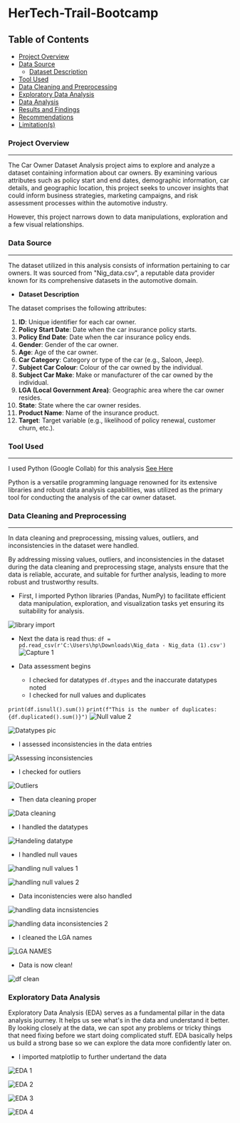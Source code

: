 # HerTech-Trail-Bootcamp


## **Table of Contents**
- [Project Overview](#project-overview)
- [Data Source](#data-source)
  - [Dataset Description](#dataset-description)
- [Tool Used](#tool-used)
- [Data Cleaning and Preprocessing](#data-cleaning-and-preprocessing)
- [Exploratory Data Analysis](#exploratory-data-analysis)
- [Data Analysis](#data-analysis)
- [Results and Findings](#results-and-findings)
- [Recommendations](#recommendations)
- [Limitation(s)](#limitation(s))


### Project Overview
---
The Car Owner Dataset Analysis project aims to explore and analyze a dataset containing information about car owners. By examining various attributes such as policy start and end dates, demographic information, car details, and geographic location, this project seeks to uncover insights that could inform business strategies, marketing campaigns, and risk assessment processes within the automotive industry. 

However, this project narrows down to data manipulations, exploration and a few visual relationships.


### Data Source
---
The dataset utilized in this analysis consists of information pertaining to car owners. It was sourced from "Nig_data.csv", a reputable data provider known for its comprehensive datasets in the automotive domain.

  - **Dataset Description**

The dataset comprises the following attributes:

  1. **ID**: Unique identifier for each car owner.
  2. **Policy Start Date**: Date when the car insurance policy starts.
  3. **Policy End Date**: Date when the car insurance policy ends.
  4. **Gender**: Gender of the car owner.
  5. **Age**: Age of the car owner.
  6. **Car Category**: Category or type of the car (e.g., Saloon, Jeep).
  7. **Subject Car Colour**: Colour of the car owned by the individual.
  8. **Subject Car Make**: Make or manufacturer of the car owned by the individual.
  9. **LGA (Local Government Area)**: Geographic area where the car owner resides.
 10. **State**: State where the car owner resides.
 11. **Product Name**: Name of the insurance product.
 12. **Target**: Target variable (e.g., likelihood of policy renewal, customer churn, etc.).


### Tool Used
---
I used Python (Google Collab) for this analysis [See Here](https://colab.research.google.com/#scrollTo=GJBs_flRovLc)

Python is a versatile programming language renowned for its extensive libraries and robust data analysis capabilities, was utilized as the primary tool for conducting the analysis of the car owner dataset.


### Data Cleaning and Preprocessing
---
In data cleaning and preprocessing, missing values, outliers, and inconsistencies in the dataset were handled.

By addressing missing values, outliers, and inconsistencies in the dataset during the data cleaning and preprocessing stage, analysts ensure that the data is reliable, accurate, and suitable for further analysis, leading to more robust and trustworthy results.

 - First, I imported Python libraries (Pandas, NumPy) to facilitate efficient data manipulation, exploration, and visualization tasks yet ensuring its suitability for analysis.

![library import](https://github.com/DebComet/HerTech-Trail-Bootcamp/assets/158510031/57fdf08e-df1b-4638-9f2a-92b8e8fa0ddc)

 - Next the data is read thus:     `df = pd.read_csv(r'C:\Users\hp\Downloads\Nig_data - Nig_data (1).csv')`
![Capture 1](https://github.com/DebComet/HerTech-Trail-Bootcamp/assets/158510031/d3e0e045-07ed-409f-a544-2bdb7f96611e)

 - Data assessment begins
    - I checked for datatypes   `df.dtypes` and the inaccurate datatypes noted
    - I checked for null values and duplicates
   
`print(df.isnull().sum())`
`print(f"This is the number of duplicates: {df.duplicated().sum()}")`
![Null value 2](https://github.com/DebComet/HerTech-Trail-Bootcamp/assets/158510031/d715ff11-4d5b-4343-9711-827119285259)

![Datatypes pic](https://github.com/DebComet/HerTech-Trail-Bootcamp/assets/158510031/0382d0fc-c09e-4d41-ba4e-2067231d3a03)

- I assessed inconsistencies in the data entries

![Assessing inconsistencies](https://github.com/DebComet/HerTech-Trail-Bootcamp/assets/158510031/a3438dd7-5c83-47a0-a8f4-a50a17677393)

- I checked for outliers

![Outliers](https://github.com/DebComet/HerTech-Trail-Bootcamp/assets/158510031/238db8ef-5ce1-41ba-9b9e-7e5845dc562c)

- Then data cleaning proper

![Data cleaning](https://github.com/DebComet/HerTech-Trail-Bootcamp/assets/158510031/a614a42c-2f40-4738-9c54-522968edc639)

   - I handled the datatypes

![Handeling datatype](https://github.com/DebComet/HerTech-Trail-Bootcamp/assets/158510031/e89a0bea-0b97-432a-8462-fc77be06f162)

   - I handled null vaues

![handling null values 1](https://github.com/DebComet/HerTech-Trail-Bootcamp/assets/158510031/eb85a2fa-37b0-4edf-8aba-ddd461b4acd8)

![handling null values 2](https://github.com/DebComet/HerTech-Trail-Bootcamp/assets/158510031/7ddc15ae-0651-4b5b-bc34-864bf142eeaa)

   - Data inconistencies were also handled

![handling data incnsistencies](https://github.com/DebComet/HerTech-Trail-Bootcamp/assets/158510031/b72fbcd0-5a43-4cae-8807-589fe3aa8373)

![handling data inconsistencies 2](https://github.com/DebComet/HerTech-Trail-Bootcamp/assets/158510031/25204c8b-b6af-46f3-98e5-03f4c1d01e61)

   - I cleaned the LGA names

![LGA NAMES](https://github.com/DebComet/HerTech-Trail-Bootcamp/assets/158510031/ec6d7abd-5be8-46fc-bbcb-309c7f3ca298)

- Data is now clean!

![df clean](https://github.com/DebComet/HerTech-Trail-Bootcamp/assets/158510031/9a718aee-3a9a-4e8c-b405-6a6b3e570f48)

### Exploratory Data Analysis

Exploratory Data Analysis (EDA) serves as a fundamental pillar in the data analysis journey. It helps us see what's in the data and understand it better. By looking closely at the data, we can spot any problems or tricky things that need fixing before we start doing complicated stuff. EDA basically helps us build a strong base so we can explore the data more confidently later on.

 - I imported matplotlip to further undertand the data

![EDA 1](https://github.com/DebComet/HerTech-Trail-Bootcamp/assets/158510031/174a3fa6-bc3d-438c-bdc4-3a5b7de00485)

![EDA 2](https://github.com/DebComet/HerTech-Trail-Bootcamp/assets/158510031/098477f4-0fe1-4fcc-9491-93a1b7dfe4cf)

![EDA 3](https://github.com/DebComet/HerTech-Trail-Bootcamp/assets/158510031/a0ba0d73-bc44-4f8d-bfaa-c44ee7714766)

![EDA 4](https://github.com/DebComet/HerTech-Trail-Bootcamp/assets/158510031/770a1cde-1de8-4ca0-b035-b315eceecc67)
